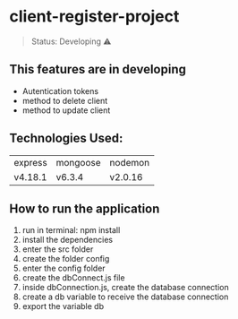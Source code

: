 # client-register-project
 
> Status: Developing ⚠️
 
## This features are in developing
+ Autentication tokens
+ method to delete client
+ method to update client

## Technologies Used:

<table>
  <tr>
    <td>express</td>
    <td>mongoose</td>
    <td>nodemon</td>
  </tr>
  <tr>
    <td>v4.18.1</td>
    <td>v6.3.4</td>
    <td>v2.0.16</td>
  </tr>
 </table>
 
 ## How to run the application
 
 1) run in terminal: npm install
 2) install the dependencies
 3) enter the src folder
 4) create the folder config
 5) enter the config folder
 6) create the dbConnect.js file
 7) inside dbConnection.js, create the database connection
 9) create a db variable to receive the database connection
 10) export the variable db
